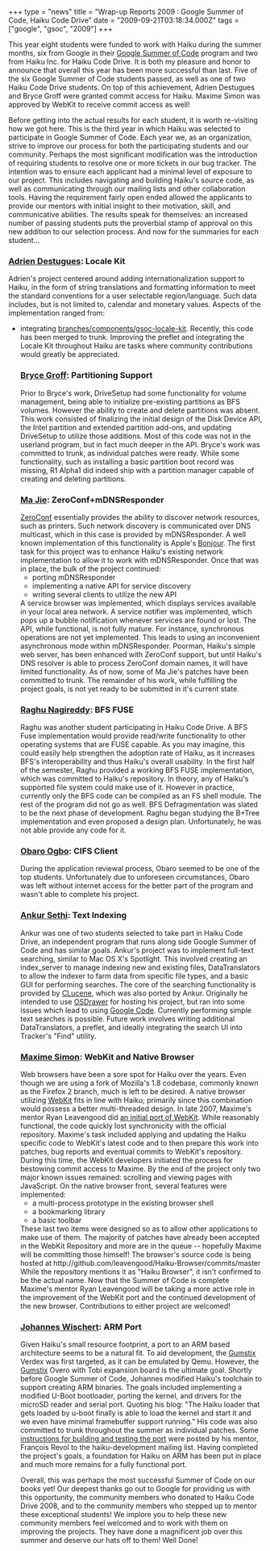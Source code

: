 +++
type = "news"
title = "Wrap-up Reports 2009 : Google Summer of Code, Haiku Code Drive"
date = "2009-09-21T03:18:34.000Z"
tags = ["google", "gsoc", "2009"]
+++

This year eight students were funded to work with Haiku during the summer months, six from Google in their <a href="http://code.google.com/soc/">Google Summer of Code</a> program and two from Haiku Inc. for Haiku Code Drive. It is both my pleasure and honor to announce that overall this year has been more successful than last. Five of the six Google Summer of Code students passed, as well as one of two Haiku Code Drive students. On top of this achievement, Adrien Destugues and Bryce Groff were granted commit access for Haiku. Maxime Simon was approved by WebKit to receive commit access as well!

Before getting into the actual results for each student, it is worth re-visiting how we got here. This is the third year in which Haiku was selected to participate in Google Summer of Code. Each year we, as an organization, strive to improve our process for both the participating students and our community. Perhaps the most significant modification was the introduction of requiring students to resolve one or more tickets in our bug tracker. The intention was to ensure each applicant had a minimal level of exposure to our project. This includes navigating and building Haiku's source code, as well as communicating through our mailing lists and other collaboration tools. Having the requirement fairly open ended allowed the applicants to provide our mentors with initial insight to their motivation, skill, and communicative abilities. The results speak for themselves: an increased number of passing students puts the proverbial stamp of approval on this new addition to our selection process. And now for the summaries for each student...
<!--break-->
<h3><a href="/blog/2080">Adrien Destugues</a>: Locale Kit</h3>
Adrien's project centered around adding internationalization support to Haiku, in the form of string translations and formatting information to meet the standard conventions for a user selectable region/language. Such data includes, but is not limited to, calendar and monetary values. Aspects of the implementation ranged from:
<ul>
<li>integrating <a href="http://site.icu-project.org/>International Components for Unicode</a>, simply known as ICU, into Haiku's Locale Kit.</li>
<li>creating a catalog management, which is the main engine for providing string translations.</li>
<li>creating new build system rules and tools to integrate the catalog management's functionality</li>
<li>creating a preflet to allow the user to choose their settings.</li>
</ul>
The bulk of the project, catalog management, is working properly. The catalog management is responsible for handling string translations from one language to another. Other aspects, such as date, numerical, and currency formatting works, but has some issues. Due to the timing of R1 Alpha1 and the sheer scope of the project, his code was developed in <a href="http://dev.haiku-os.org/browser/haiku/branches/components/gsoc-locale-kit">branches/components/gsoc-locale-kit</a>. Recently, this code has been merged to trunk. Improving the preflet and integrating the Locale Kit throughout Haiku are tasks where community contributions would greatly be appreciated.

<h3><a href="/blog/3551">Bryce Groff</a>: Partitioning Support</h3>
    Prior to Bryce's work, DriveSetup had some functionality for volume management, being able to initialize pre-existing partitions as BFS volumes. However the ability to create and delete partitions was absent. This work consisted of finalizing the initial design of the Disk Device API, the Intel partition and extended partition add-ons, and updating DriveSetup to utilize those additions. Most of this code was not in the userland program, but in fact much deeper in the API. Bryce's work was committed to trunk, as individual patches were ready.  While some functionality, such as installing a basic partition boot record was missing, R1 Alpha1 did indeed ship with a partition manager capable of creating and deleting partitions.

<h3><a href="/blog/majie">Ma Jie</a>: ZeroConf+mDNSResponder</h3>
<a href="http://www.zeroconf.org/">ZeroConf</a> essentially provides the ability to discover network resources, such as printers. Such network discovery is communicated over DNS multicast, which in this case is provided by mDNSResponder. A well known implementation of this functionality is Apple's <a href="http://gemma.apple.com/opensource/internet/bonjour.html">Bonjour</a>. The first task for this project was to enhance Haiku's existing network implementation to allow it to work with mDNSResponder. Once that was in place, the bulk of the project continued:
<ul>
<li>porting mDNSResponder</li>
<li>implementing a native API for service discovery</li>
<li>writing several clients to utilize the new API</li>
</ul>
    A service browser was implemented, which displays services available in your local area network. A service notifier was implemented, which pops up a bubble notification whenever services are found or lost. The API, while functional, is not fully mature. For instance, synchronous operations are not yet implemented. This leads to using an inconvenient asynchronous mode within mDNSResponder. Poorman, Haiku's simple web server, has been enhanced with ZeroConf support, but until Haiku's DNS resolver is able to process ZeroConf domain names, it will have limited functionality. As of now, some of Ma Jie's patches have been committed to trunk.  The remainder of his work, while fulfilling the project goals, is not yet ready to be submitted in it's current state.

<h3><a href="/blog/5151">Raghu Nagireddy</a>: BFS FUSE</h3>
Raghu was another student participating in Haiku Code Drive. A BFS Fuse implementation would provide read/write functionality to other operating systems that are FUSE capable. As you may imagine, this could easily help strengthen the adoption rate of Haiku, as it increases BFS's interoperability and thus Haiku's overall usability. In the first half of the semester, Raghu provided a working BFS FUSE implementation, which was committed to Haiku's repository. In theory, any of Haiku's supported file system could make use of it. However in practice, currently only the BFS code can be compiled as an FS shell module. The rest of the program did not go as well. BFS Defragmentation was slated to be the next phase of development. Raghu began studying the B+Tree implementation and even proposed a design plan. Unfortunately, he was not able provide any code for it.

<h3><a href="/blog/4854">Obaro Ogbo</a>: CIFS Client</h3>
During the application reviewal process, Obaro seemed to be one of the top students.  Unfortunately due to unforeseen circumstances, Obaro was left without internet access for the better part of the program and wasn't able to complete his project.

<h3><a href="/blog/1545">Ankur Sethi</a>: Text Indexing</h3>
Ankur was one of two students selected to take part in Haiku Code Drive, an independent program that runs along side Google Summer of Code and has similar goals. Ankur's project was to implement full-text searching, similar to Mac OS X's Spotlight. This involved creating an index_server to manage indexing new and existing files, DataTranslators to allow the indexer to farm data from specific file types, and a basic GUI for performing searches. The core of the searching functionality is provided by <a href="http://sourceforge.net/projects/clucene/">CLucene</a>, which was also ported by Ankur. Originally he intended to use <a href="http://dev.osdrawer.net/">OSDrawer</a> for hosting his project, but ran into some issues which lead to using <a href="http://code.google.com/p/haiku-beacon/">Google Code</a>. Currently performing simple text searches is possible. Future work involves writing additional DataTranslators, a preflet, and ideally integrating the search UI into Tracker's "Find" utility.

<h3><a href="/blog/5072">Maxime Simon</a>: WebKit and Native Browser</h3> Web browsers have been a sore spot for Haiku over the years. Even though we are using a fork of Mozilla's 1.8 codebase, commonly known as the Firefox 2 branch, much is left to be desired. A native browser utilizing <a href="http://webkit.org/">WebKit</a> fits in line with Haiku; primarily since this combination would possess a better multi-threaded design. In late 2007, Maxime's mentor Ryan Leavengood did <a href="/node/1961">an initial port of WebKit</a>. While reasonably functional, the code quickly lost synchronicity with the official repository. Maxime's task included applying and updating the Haiku specific code to WebKit's latest code and to then prepare this work into patches, bug reports and eventual commits to WebKit's repository. During this time, the WebKit developers initiated the process for bestowing commit access to Maxime. By the end of the project only two major known issues remained: scrolling and viewing pages with JavaScript. On the native browser front, several features were implemented:
<ul>
<li>a multi-process prototype in the existing browser shell</li>
<li>a bookmarking library</li>
<li>a basic toolbar</li>
</ul>
These last two items were designed so as to allow other applications to make use of them. The majority of patches have already been accepted in the WebKit Repository and more are in the queue -- hopefully Maxime will be committing those himself! The browser's source code is being hosted at http://github.com/leavengood/Haiku-Browser/commits/master While the repository mentions it as "Haiku Browser", it isn't confirmed to be the actual name. Now that the Summer of Code is complete Maxime's mentor Ryan Leavengood will be taking a more active role in the improvement of the WebKit port and the continued development of the new browser. Contributions to either project are welcomed!

<h3><a href="/blog/1727">Johannes Wischert</a>: ARM Port</h3>
    Given Haiku's small resource footprint, a port to an ARM based architecture seems to be a natural fit. To aid development, the <a href="http://www.gumstix.com/store/catalog/motherboards.php">Gumstix</a> Verdex was first targeted, as it can be emulated by Qemu. However, the <a href="http://www.gumstix.com/store/catalog/motherboards.php">Gumstix</a> Overo with Tobi expansion board is the ultimate goal. Shortly before Google Summer of Code, Johannes modified Haiku's toolchain to support creating ARM binaries. The goals included implementing a modified U-Boot bootloader, porting the kernel, and drivers for the microSD reader and serial port. Quoting his blog: "The Haiku loader that gets loaded by u-boot finally is able to load the kernel and start it and we even have minimal framebuffer support running." His code was also committed to trunk throughout the summer as individual patches. Some <a href="http://www.freelists.org/post/haiku-development/testing-the-ARM-port-was-Re-Haikucommits-r32408-haikutrunksrcsystembootplatformuboot">instructions for building and testing the port</a> were posted by his mentor, François Revol to the haiku-development mailing list. Having completed the project's goals, a foundation for Haiku on ARM has been put in place and much more remains for a fully functional port.

Overall, this was perhaps the most successful Summer of Code on our books yet! Our deepest thanks go out to Google for providing us with this opportunity, the community members who donated to Haiku Code Drive 2008, and to the community members who stepped up to mentor these exceptional students! We implore you to help these new community members feel welcomed and to work with them on improving the projects. They have done a magnificent job over this summer and deserve our hats off to them! Well Done!